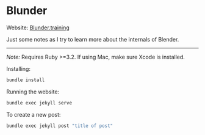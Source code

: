 # Blunder

Website: <a href="Blunder.training"> Blunder.training </a>

Just some notes as I try to learn more about the internals of Blender.

---

*Note:* Requires Ruby >=3.2. If using Mac, make sure Xcode is installed.

Installing:

```bash
bundle install
```

Running the website:

```bash
bundle exec jekyll serve
```

To create a new post:

```bash
bundle exec jekyll post "title of post"
```
